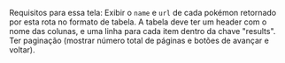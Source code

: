 Requisitos para essa tela:
Exibir o `name` e `url` de cada pokémon
retornado por esta rota no formato de
tabela. A tabela deve ter um header com
o nome das colunas, e uma linha para
cada item dentro da chave "results".
Ter paginação (mostrar número total de
páginas e botões de avançar e voltar).
